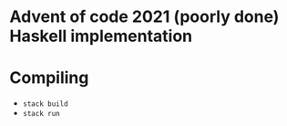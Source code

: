 # Advent of code 2021 (poorly done) Haskell implementation

# Compiling
* `stack build`
* `stack run`
